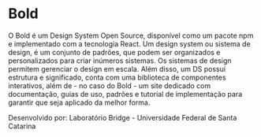 # Bold
O Bold é um Design System Open Source, disponível como um pacote npm e implementado com a tecnologia React. 
Um design system ou sistema de design, é um conjunto de padrões, que podem ser organizados e personalizados para criar inúmeros sistemas. Os sistemas de design permitem gerenciar o design em escala. Além disso, um DS possui estrutura e significado, conta com uma biblioteca de componentes interativos, além de - no caso do Bold - um site dedicado com documentação, guias de uso, padrões e tutorial de implementação para garantir que seja aplicado da melhor forma.

Desenvolvido por: Laboratório Bridge - Universidade Federal de Santa Catarina
